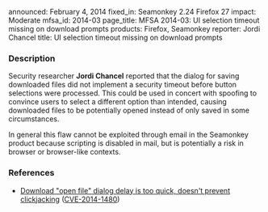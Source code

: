 announced: February 4, 2014
fixed_in: Seamonkey 2.24
          Firefox 27
impact: Moderate
mfsa_id: 2014-03
page_title: MFSA 2014-03: UI selection timeout missing on download prompts
products: Firefox, Seamonkey
reporter: Jordi Chancel
title: UI selection timeout missing on download prompts

<h3>Description</h3>

<p>Security researcher <strong>Jordi Chancel</strong> reported that the dialog
for saving downloaded files did not implement a security timeout before button
selections were processed. This could be used in concert with spoofing to
convince users to select a different option than intended, causing downloaded
files to be potentially opened instead of only saved in some circumstances.
</p>

<p class="note">In general this flaw cannot be exploited through email in the
Seamonkey product because scripting is disabled in mail, but is potentially a
risk in browser or browser-like contexts.</p>

<h3>References</h3>

<ul>
  <li><a href="https://bugzilla.mozilla.org/show_bug.cgi?id=916726">
       Download "open file" dialog delay is too quick, doesn't prevent
clickjacking</a> (<a href="http://cve.mitre.org/cgi-bin/cvename.cgi?name=CVE-2014-1480" class="ex-ref">CVE-2014-1480</a>)</li>
</ul>



